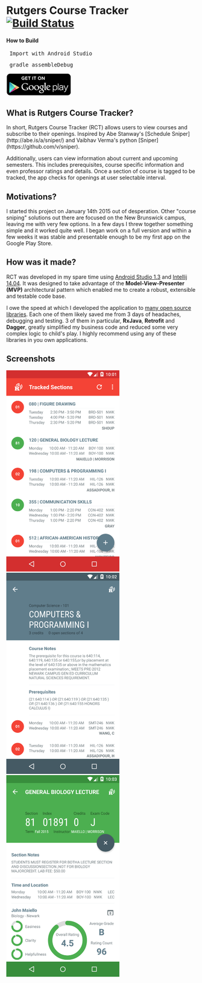 Rutgers Course Tracker [![Build Status](https://travis-ci.org/tevjef/Rutgers-Course-Tracker.svg?branch=master)](https://travis-ci.org/tevjef/Rutgers-Course-Tracker)
======================
#### How to Build 
<pre> Import with Android Studio </pre>
<pre> gradle assembleDebug </pre>

[![Get on Google Play](https://github.com/tevjef/Rutgers-Course-Tracker/blob/master/assets/en_g_play.png)][1]

<h2>What is Rutgers Course Tracker?</h2>
In short, Rutgers Course Tracker (RCT) allows users to view courses and subscribe to their openings. Inspired by Abe Stanway's [Schedule Sniper](http://abe.is/a/sniper/) and Vaibhav Verma's python [Sniper](https://github.com/v/sniper). 
<br>

Additionally, users can view information about current and upcoming semesters. This includes prerequisites, course specific information and even professor ratings and details.
Once a section of course is tagged to be tracked, the app checks for openings at user selectable interval.
<h2>Motivations?</h2>
I started this project on January 14th 2015 out of desperation. Other "course sniping" solutions out there are focused on the New Brunswick campus, leaving me with very few options. In a few days I threw together something simple and it worked quite well. I began work on a full version and within a few weeks it was stable and presentable enough to be my first app on the Google Play Store.
<h2>How was it made?</h2>
RCT was developed in my spare time using <a href="https://developer.android.com/sdk/index.html">Android Studio 1.3</a> and <a href="https://www.jetbrains.com/idea/">Intellij 14.04</a>. It was designed to take advantage of the <strong>Model-View-Presenter (MVP)</strong> architectural pattern which enabled me to create a robust, extensible and testable code base.

I owe the speed at which I developed the application to <a href="https://github.com/tevjef/Rutgers-Course-Tracker/blob/master/app/build.gradle#L87-L146">many open source libraries</a>. Each one of them likely saved me from 3 days of headaches, debugging and testing. 3 of them in particular, <strong>RxJava</strong>, <strong>Retrofit</strong> and <strong>Dagger</strong>, greatly simplified my business code and reduced some very complex logic to child's play. I highly recommend using any of these libraries in you own applications.


Screenshots
-----------
<img width="300" src="https://github.com/tevjef/Rutgers-Course-Tracker/blob/master/assets/new_material/tracked_sections.png">
<img width="300" src="https://github.com/tevjef/Rutgers-Course-Tracker/blob/master/assets/new_material/course_info.png">
<img width="300" src="https://github.com/tevjef/Rutgers-Course-Tracker/blob/master/assets/new_material/section_info.png">

[1]: https://play.google.com/store/apps/details?id=com.tevinjeffrey.rutgersct
